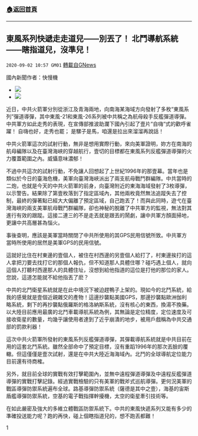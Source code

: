 ###  [:house:返回首頁](https://github.com/ourhimalayas/txt)
---

## 東風系列快遞走走道兒——別丟了！ 北鬥導航系統——瞎指道兒，沒準兒！
`2020-09-02 10:57 GM01` [轉載自GNews](https://gnews.org/zh-hant/330108/)

國內新聞作者：快慢機

- ![](https://s3.amazonaws.com/gnews-media-offload/wp-content/uploads/2020/09/02105647/7c6c-iyhvyva2564700.png)
- ![](https://s3.amazonaws.com/gnews-media-offload/wp-content/uploads/2020/09/02105706/744ac41f7fec2ae39a12296d6865b534.jpg)


近日，中共火箭軍分別從浙江及青海兩地，向南海某海域方向發射了多枚“東風系列”彈道導彈，其中東風-21和東風-26系列被中共稱之為航母殺手反艦彈道導彈。
中共軍方如此走秀的表現，在宣傳部推波助瀾下國內引起了壹片“自嗨“式的歡呼雀躍！
自嗨也好，走秀也罷；
是騾子是馬，咱還是拉出來溜溜再說話！

中共火箭軍這次的試射行動，無非是想用實際行動，來向美軍證明，妳方在南海的航母編隊以及在臺灣海峽的穿越航行，壹切的目標都在東風系列反艦彈道導彈的火力覆蓋範圍之內。威懾意味濃郁！

不過中共這次的試射行動，不免讓人回想起了上世紀1996年的那壹幕。當年也是類似於今日的臺海危機，美軍向臺灣海峽派出了兩支航母戰鬥群編隊。中共當時的二炮，也就是今天的中共火箭軍的前身，向臺灣附近的東海海域發射了3枚導彈，以示警告。結果除了第壹枚落到了指定區域內，其他兩枚竟然無法追蹤失去了控制，最終的彈著點已經大大偏離了預定區域，自己跑丟了！而與此同時，遊弋在臺灣海峽的兩支美軍航母戰鬥群編隊，卻也神秘的脫離了中共軍方的監視，無法對其進行有效的跟蹤。這接二連三的不是走丟就是跟丟的鬧劇，讓中共軍方顏面掃地，更讓中共高層甚為惱火。

事後查明，應該是美軍當時關閉了中共所使用的其GPS民用信號所致。中共軍方當時所使用的居然是美軍GPS的民用信號。

這就好比住在村東邊的壹個人，被住在村西邊的另壹個人給打了，村東邊挨打的這人拿把刀要去找打它的那個人報仇，但不知道那人具體住哪？碰巧遇上個人，就向這個人打聽村西邊那人的具體住址，沒想到給他指道的這位是打他的那位的家人。您說，這道怎能就不給他指丟了麽？

中共的北鬥衛星系統就是在此中境況下被迫趕鴨子上架的。現如今的北鬥系統，給我的感覺就是壹個近親雜交的產物！這邊抄襲點美國GPS，那邊抄襲點歐洲伽利略系統，剩下的再抄襲點俄羅斯的格洛納斯系統，沒有核心的東西，換湯不換藥。以大陸目前應用最廣的北鬥車載導航系統為例，其無論是定位精度，定位速度及可接收衛星的數量，均幾乎讓使用者達到了近乎崩潰的地步，被用戶戲稱為中共交通部的罰款利器！

這次中共火箭軍所發射的東風系列反艦彈道導彈，其彈載導航系統就是中共目前在用的這套北鬥系統。雖然全部命中了預定目標，沒有重蹈1996年的那次丟臉的覆轍。但這僅僅是壹次試射，還是在中共大陸近海海域內。北鬥的全球導航定位能力目前還有待商榷。

另外，就目前全球的實戰有效打擊範圍內，並無中遠程彈道導彈及中遠程反艦彈道導彈的實戰打擊記錄。經過實戰檢驗的只有美軍的戰斧式巡航導彈。更何況美軍的戰區導彈防禦系統遍布全球。路基導彈防禦系統（薩德是其中之壹），海基的宙斯盾艦導彈防禦系統，空基的電子戰指揮幹擾機，太空的衛星牽引技術等。

在如此嚴密及強大的多維立體戰區防禦系統下。中共的東風快遞系列又能有多少的準確投送能力呢？跑的再快，碰上個瞎指道兒的，想不跑丟都難！

1
